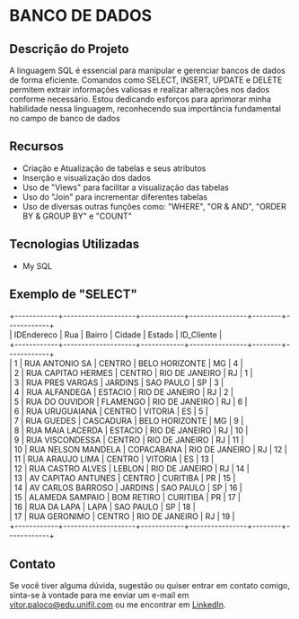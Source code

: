 <!DOCTYPE html>
<html lang="en">
<head>
    <meta charset="UTF-8">
    <meta name="viewport" content="width=device-width, initial-scale=1.0">
</head>
<body>
  <h1>BANCO DE DADOS</h1>
  <h2>Descrição do Projeto</h2>
  <p>
    A linguagem SQL é essencial para manipular e gerenciar bancos de dados de forma eficiente. Comandos como SELECT, INSERT,   
    UPDATE e DELETE permitem extrair informações valiosas e realizar alterações nos dados conforme necessário. Estou dedicando          esforços para aprimorar minha habilidade nessa linguagem, reconhecendo sua importância fundamental no campo de banco de dados
  </p>

  <h2>Recursos</h2>
  <ul>
      <li>Criação e Atualização de tabelas e seus atributos</li>
      <li>Inserção e visualização dos dados</li>
      <li>Uso de "Views" para facilitar a visualização das tabelas</li>
      <li>Uso do "Join" para incrementar diferentes tabelas</li>
      <li>Uso de diversas outras funções como: "WHERE", "OR & AND", "ORDER BY & GROUP BY" e "COUNT"</li>
  </ul>

  <h2>Tecnologias Utilizadas</h2>
  <ul>
      <li>My SQL</li>
  </ul>
  
  <h2>Exemplo de "SELECT"</h2>
 <p>
+------------+--------------------+------------+----------------+--------+------------+<br>
| IDEndereco | Rua                | Bairro     | Cidade         | Estado | ID_Cliente |<br>
+------------+--------------------+------------+----------------+--------+------------+<br>
|          1 | RUA ANTONIO SA     | CENTRO     | BELO HORIZONTE | MG     |          4 |<br>
|          2 | RUA CAPITAO HERMES | CENTRO     | RIO DE JANEIRO | RJ     |          1 |<br>
|          3 | RUA PRES VARGAS    | JARDINS    | SAO PAULO      | SP     |          3 |<br>
|          4 | RUA ALFANDEGA      | ESTACIO    | RIO DE JANEIRO | RJ     |          2 |<br>
|          5 | RUA DO OUVIDOR     | FLAMENGO   | RIO DE JANEIRO | RJ     |          6 |<br>
|          6 | RUA URUGUAIANA     | CENTRO     | VITORIA        | ES     |          5 |<br>
|          7 | RUA GUEDES         | CASCADURA  | BELO HORIZONTE | MG     |          9 |<br>
|          8 | RUA MAIA LACERDA   | ESTACIO    | RIO DE JANEIRO | RJ     |         10 |<br>
|          9 | RUA VISCONDESSA    | CENTRO     | RIO DE JANEIRO | RJ     |         11 |<br>
|         10 | RUA NELSON MANDELA | COPACABANA | RIO DE JANEIRO | RJ     |         12 |<br>
|         11 | RUA ARAUJO LIMA    | CENTRO     | VITORIA        | ES     |         13 |<br>
|         12 | RUA CASTRO ALVES   | LEBLON     | RIO DE JANEIRO | RJ     |         14 |<br>
|         13 | AV CAPITAO ANTUNES | CENTRO     | CURITIBA       | PR     |         15 |<br>
|         14 | AV CARLOS BARROSO  | JARDINS    | SAO PAULO      | SP     |         16 |<br>
|         15 | ALAMEDA SAMPAIO    | BOM RETIRO | CURITIBA       | PR     |         17 |<br>
|         16 | RUA DA LAPA        | LAPA       | SAO PAULO      | SP     |         18 |<br>
|         17 | RUA GERONIMO       | CENTRO     | RIO DE JANEIRO | RJ     |         19 |<br>
+------------+--------------------+------------+----------------+--------+------------+<br>
</p>

  
  <h2>Contato</h2>
  <p>Se você tiver alguma dúvida, sugestão ou quiser entrar em contato comigo, sinta-se à vontade para me enviar um e-mail em <a href="mailto:vitor.paloco@edu.unifil.com">vitor.paloco@edu.unifil.com</a> ou me encontrar em <a href="https://www.linkedin.com/in/vitor-hugo-oliveira-paloco-b64126278/">LinkedIn</a>.</p>
</body>
</html>

